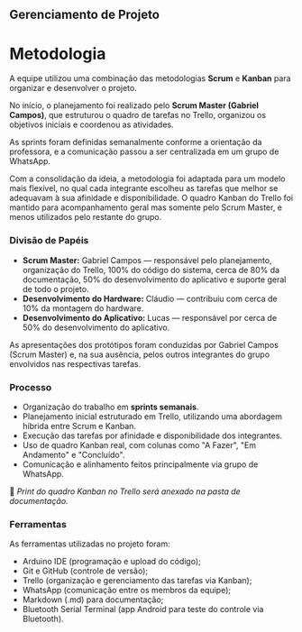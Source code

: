 ## Gerenciamento de Projeto

# Metodologia

A equipe utilizou uma combinação das metodologias **Scrum** e **Kanban** para organizar e desenvolver o projeto.

No início, o planejamento foi realizado pelo **Scrum Master (Gabriel Campos)**, que estruturou o quadro de tarefas no Trello, organizou os objetivos iniciais e coordenou as atividades.

As sprints foram definidas semanalmente conforme a orientação da professora, e a comunicação passou a ser centralizada em um grupo de WhatsApp.

Com a consolidação da ideia, a metodologia foi adaptada para um modelo mais flexível, no qual cada integrante escolheu as tarefas que melhor se adequavam à sua afinidade e disponibilidade. O quadro Kanban do Trello foi mantido para acompanhamento geral mas somente pelo Scrum Master, e menos utilizados pelo restante do grupo.

### Divisão de Papéis

- **Scrum Master:** Gabriel Campos — responsável pelo planejamento, organização do Trello, 100% do código do sistema, cerca de 80% da documentação, 50% do desenvolvimento do aplicativo e suporte geral de todo o projeto.
- **Desenvolvimento do Hardware:** Cláudio — contribuiu com cerca de 10% da montagem do hardware.
- **Desenvolvimento do Aplicativo:** Lucas — responsável por cerca de 50% do desenvolvimento do aplicativo.

As apresentações dos protótipos foram conduzidas por Gabriel Campos (Scrum Master) e, na sua ausência, pelos outros integrantes do grupo envolvidos nas respectivas tarefas.

### Processo

- Organização do trabalho em **sprints semanais**.
- Planejamento inicial estruturado em Trello, utilizando uma abordagem híbrida entre Scrum e Kanban.
- Execução das tarefas por afinidade e disponibilidade dos integrantes.
- Uso de quadro Kanban real, com colunas como "A Fazer", "Em Andamento" e "Concluído".
- Comunicação e alinhamento feitos principalmente via grupo de WhatsApp.

📌 *Print do quadro Kanban no Trello será anexado na pasta de documentação.*

### Ferramentas

As ferramentas utilizadas no projeto foram:

- Arduino IDE (programação e upload do código);
- Git e GitHub (controle de versão);
- Trello (organização e gerenciamento das tarefas via Kanban);
- WhatsApp (comunicação entre os membros da equipe);
- Markdown (.md) para documentação;
- Bluetooth Serial Terminal (app Android para teste do controle via Bluetooth).

